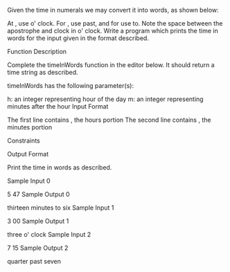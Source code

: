 Given the time in numerals we may convert it into words, as shown below:

At , use o' clock. For , use past, and for  use to. Note the space between the apostrophe and clock in o' clock. Write a program which prints the time in words for the input given in the format described.

Function Description

Complete the timeInWords function in the editor below. It should return a time string as described.

timeInWords has the following parameter(s):

h: an integer representing hour of the day
m: an integer representing minutes after the hour
Input Format

The first line contains , the hours portion The second line contains , the minutes portion

Constraints

Output Format

Print the time in words as described.

Sample Input 0

5
47
Sample Output 0

thirteen minutes to six
Sample Input 1

3
00
Sample Output 1

three o' clock
Sample Input 2

7
15
Sample Output 2

quarter past seven
